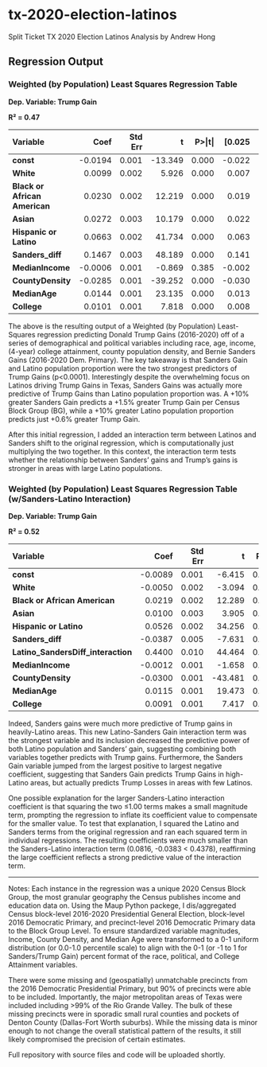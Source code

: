 # tx-2020-election-latinos
Split Ticket TX 2020 Election Latinos Analysis by Andrew Hong

## Regression Output

### Weighted (by Population) Least Squares Regression Table
**Dep. Variable: Trump Gain**

**R² = 0.47**

<table>
  <thead>
    <tr>
      <th style="text-align: left;">Variable</th>
      <th style="text-align: right;">Coef</th>
      <th style="text-align: right;">Std Err</th>
      <th style="text-align: right;">t</th>
      <th style="text-align: right;">P>|t|</th>
      <th style="text-align: right;">[0.025</th>
      <th style="text-align: right;">0.975]</th>
    </tr>
  </thead>
  <tbody>
    <tr>
      <td><strong>const</strong></td>
      <td style="text-align: right;">-0.0194</td>
      <td style="text-align: right;">0.001</td>
      <td style="text-align: right;">-13.349</td>
      <td style="text-align: right;">0.000</td>
      <td style="text-align: right;">-0.022</td>
      <td style="text-align: right;">-0.017</td>
    </tr>
    <tr>
      <td><strong>White</strong></td>
      <td style="text-align: right;">0.0099</td>
      <td style="text-align: right;">0.002</td>
      <td style="text-align: right;">5.926</td>
      <td style="text-align: right;">0.000</td>
      <td style="text-align: right;">0.007</td>
      <td style="text-align: right;">0.013</td>
    </tr>
    <tr>
      <td><strong>Black or African American</strong></td>
      <td style="text-align: right;">0.0230</td>
      <td style="text-align: right;">0.002</td>
      <td style="text-align: right;">12.219</td>
      <td style="text-align: right;">0.000</td>
      <td style="text-align: right;">0.019</td>
      <td style="text-align: right;">0.027</td>
    </tr>
    <tr>
      <td><strong>Asian</strong></td>
      <td style="text-align: right;">0.0272</td>
      <td style="text-align: right;">0.003</td>
      <td style="text-align: right;">10.179</td>
      <td style="text-align: right;">0.000</td>
      <td style="text-align: right;">0.022</td>
      <td style="text-align: right;">0.032</td>
    </tr>
    <tr>
      <td><strong>Hispanic or Latino</strong></td>
      <td style="text-align: right;">0.0663</td>
      <td style="text-align: right;">0.002</td>
      <td style="text-align: right;">41.734</td>
      <td style="text-align: right;">0.000</td>
      <td style="text-align: right;">0.063</td>
      <td style="text-align: right;">0.069</td>
    </tr>
    <tr>
      <td><strong>Sanders_diff</strong></td>
      <td style="text-align: right;">0.1467</td>
      <td style="text-align: right;">0.003</td>
      <td style="text-align: right;">48.189</td>
      <td style="text-align: right;">0.000</td>
      <td style="text-align: right;">0.141</td>
      <td style="text-align: right;">0.153</td>
    </tr>
    <tr>
      <td><strong>MedianIncome</strong></td>
      <td style="text-align: right;">-0.0006</td>
      <td style="text-align: right;">0.001</td>
      <td style="text-align: right;">-0.869</td>
      <td style="text-align: right;">0.385</td>
      <td style="text-align: right;">-0.002</td>
      <td style="text-align: right;">0.001</td>
    </tr>
    <tr>
      <td><strong>CountyDensity</strong></td>
      <td style="text-align: right;">-0.0285</td>
      <td style="text-align: right;">0.001</td>
      <td style="text-align: right;">-39.252</td>
      <td style="text-align: right;">0.000</td>
      <td style="text-align: right;">-0.030</td>
      <td style="text-align: right;">-0.027</td>
    </tr>
    <tr>
      <td><strong>MedianAge</strong></td>
      <td style="text-align: right;">0.0144</td>
      <td style="text-align: right;">0.001</td>
      <td style="text-align: right;">23.135</td>
      <td style="text-align: right;">0.000</td>
      <td style="text-align: right;">0.013</td>
      <td style="text-align: right;">0.016</td>
    </tr>
    <tr>
      <td><strong>College</strong></td>
      <td style="text-align: right;">0.0101</td>
      <td style="text-align: right;">0.001</td>
      <td style="text-align: right;">7.818</td>
      <td style="text-align: right;">0.000</td>
      <td style="text-align: right;">0.008</td>
      <td style="text-align: right;">0.013</td>
    </tr>
  </tbody>
</table>

The above is the resulting output of a Weighted (by Population) Least-Squares regression predicting Donald Trump Gains (2016-2020) off of a series of demographical and political variables including race, age, income, (4-year) college attainment, county population density, and Bernie Sanders Gains (2016-2020 Dem. Primary). The key takeaway is that Sanders Gain and Latino population proportion were the two strongest predictors of Trump Gains (p<0.0001). Interestingly despite the overwhelming focus on Latinos driving Trump Gains in Texas, Sanders Gains was actually more predictive of Trump Gains than Latino population proportion was. A +10% greater Sanders Gain predicts a +1.5% greater Trump Gain per Census Block Group (BG), while a +10% greater Latino population proportion predicts just +0.6% greater Trump Gain.


After this initial regression, I added an interaction term between Latinos and Sanders shift to the original regression, which is computationally just multiplying the two together. In this context, the interaction term tests whether the relationship between Sanders’ gains and Trump’s gains is stronger in areas with large Latino populations. 


### Weighted (by Population) Least Squares Regression Table (w/Sanders-Latino Interaction)
**Dep. Variable: Trump Gain**

**R² = 0.52**

<table>
  <thead>
    <tr>
      <th style="text-align: left;">Variable</th>
      <th style="text-align: right;">Coef</th>
      <th style="text-align: right;">Std Err</th>
      <th style="text-align: right;">t</th>
      <th style="text-align: right;">P>|t|</th>
      <th style="text-align: right;">[0.025</th>
      <th style="text-align: right;">0.975]</th>
    </tr>
  </thead>
  <tbody>
    <tr>
      <td><strong>const</strong></td>
      <td style="text-align: right;">-0.0089</td>
      <td style="text-align: right;">0.001</td>
      <td style="text-align: right;">-6.415</td>
      <td style="text-align: right;">0.000</td>
      <td style="text-align: right;">-0.012</td>
      <td style="text-align: right;">-0.006</td>
    </tr>
    <tr>
      <td><strong>White</strong></td>
      <td style="text-align: right;">-0.0050</td>
      <td style="text-align: right;">0.002</td>
      <td style="text-align: right;">-3.094</td>
      <td style="text-align: right;">0.002</td>
      <td style="text-align: right;">-0.008</td>
      <td style="text-align: right;">-0.002</td>
    </tr>
    <tr>
      <td><strong>Black or African American</strong></td>
      <td style="text-align: right;">0.0219</td>
      <td style="text-align: right;">0.002</td>
      <td style="text-align: right;">12.289</td>
      <td style="text-align: right;">0.000</td>
      <td style="text-align: right;">0.018</td>
      <td style="text-align: right;">0.025</td>
    </tr>
    <tr>
      <td><strong>Asian</strong></td>
      <td style="text-align: right;">0.0100</td>
      <td style="text-align: right;">0.003</td>
      <td style="text-align: right;">3.905</td>
      <td style="text-align: right;">0.000</td>
      <td style="text-align: right;">0.005</td>
      <td style="text-align: right;">0.015</td>
    </tr>
    <tr>
      <td><strong>Hispanic or Latino</strong></td>
      <td style="text-align: right;">0.0526</td>
      <td style="text-align: right;">0.002</td>
      <td style="text-align: right;">34.256</td>
      <td style="text-align: right;">0.000</td>
      <td style="text-align: right;">0.050</td>
      <td style="text-align: right;">0.056</td>
    </tr>
    <tr>
      <td><strong>Sanders_diff</strong></td>
      <td style="text-align: right;">-0.0387</td>
      <td style="text-align: right;">0.005</td>
      <td style="text-align: right;">-7.631</td>
      <td style="text-align: right;">0.000</td>
      <td style="text-align: right;">-0.049</td>
      <td style="text-align: right;">-0.029</td>
    </tr>
    <tr>
      <td><strong>Latino_SandersDiff_interaction</strong></td>
      <td style="text-align: right;">0.4400</td>
      <td style="text-align: right;">0.010</td>
      <td style="text-align: right;">44.464</td>
      <td style="text-align: right;">0.000</td>
      <td style="text-align: right;">0.421</td>
      <td style="text-align: right;">0.459</td>
    </tr>
    <tr>
      <td><strong>MedianIncome</strong></td>
      <td style="text-align: right;">-0.0012</td>
      <td style="text-align: right;">0.001</td>
      <td style="text-align: right;">-1.658</td>
      <td style="text-align: right;">0.097</td>
      <td style="text-align: right;">-0.003</td>
      <td style="text-align: right;">0.000</td>
    </tr>
    <tr>
      <td><strong>CountyDensity</strong></td>
      <td style="text-align: right;">-0.0300</td>
      <td style="text-align: right;">0.001</td>
      <td style="text-align: right;">-43.481</td>
      <td style="text-align: right;">0.000</td>
      <td style="text-align: right;">-0.031</td>
      <td style="text-align: right;">-0.029</td>
    </tr>
    <tr>
      <td><strong>MedianAge</strong></td>
      <td style="text-align: right;">0.0115</td>
      <td style="text-align: right;">0.001</td>
      <td style="text-align: right;">19.473</td>
      <td style="text-align: right;">0.000</td>
      <td style="text-align: right;">0.010</td>
      <td style="text-align: right;">0.013</td>
    </tr>
    <tr>
      <td><strong>College</strong></td>
      <td style="text-align: right;">0.0091</td>
      <td style="text-align: right;">0.001</td>
      <td style="text-align: right;">7.417</td>
      <td style="text-align: right;">0.000</td>
      <td style="text-align: right;">0.007</td>
      <td style="text-align: right;">0.011</td>
    </tr>
  </tbody>
</table>

Indeed, Sanders gains were much more predictive of Trump gains in heavily-Latino areas. This new Latino-Sanders Gain interaction term was the strongest variable and its inclusion decreased the predictive power of both Latino population and Sanders’ gain, suggesting combining both variables together predicts with Trump gains. Furthermore, the Sanders Gain variable jumped from the largest positive to largest negative coefficient, suggesting that Sanders Gain predicts Trump Gains in high-Latino areas, but actually predicts Trump Losses in areas with few Latinos.

One possible explanation for the larger Sanders-Latino interaction coefficient is that squaring the two ≤1.00 terms makes a small magnitude term, prompting the regression to inflate its coefficient value to compensate for the smaller value. To test that explanation, I squared the Latino and Sanders terms from the original regression and ran each squared term in individual regressions. The resulting coefficients were much smaller than the Sanders-Latino interaction term (0.0816, -0.0383 < 0.4378), reaffirming the large coefficient reflects a strong predictive value of the interaction term.

---------------------------------------------------------------------------------------------------------------------------------------------------------------------------------------------

Notes: Each instance in the regression was a unique 2020 Census Block Group, the most granular geography the Census publishes income and education data on. Using the Maup Python packege, I dis/aggregated Census block-level 2016-2020 Presidential General Election, block-level 2016 Democratic Primary, and precinct-level 2016 Democratic Primary data to the Block Group Level. To ensure standardized variable magnitudes, Income, County Density, and Median Age were transformed to a 0-1 uniform distribution (or 0.0-1.0 percentile scale) to align with the 0-1 (or -1 to 1 for Sanders/Trump Gain) percent format of the race, political, and College Attainment variables.

There were some missing and (geospatially) unmatchable precincts from the 2016 Democratic Presidential Primary, but 90% of precincts were able to be included. Importantly, the major metropolitan areas of Texas were included including >99% of the Rio Grande Valley. The bulk of these missing precincts were in sporadic small rural counties and pockets of Denton County (Dallas-Fort Worth suburbs). While the missing data is minor enough to not change the overall statistical pattern of the results, it still likely compromised the precision of certain estimates.

Full repository with source files and code will be uploaded shortly.
